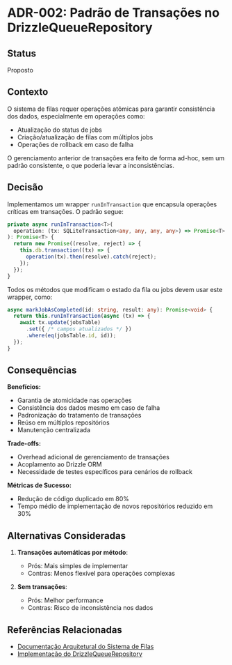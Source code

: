# ADR-002: Padrão de Transações no DrizzleQueueRepository

## Status
Proposto

## Contexto
O sistema de filas requer operações atômicas para garantir consistência dos dados, especialmente em operações como:
- Atualização do status de jobs
- Criação/atualização de filas com múltiplos jobs
- Operações de rollback em caso de falha

O gerenciamento anterior de transações era feito de forma ad-hoc, sem um padrão consistente, o que poderia levar a inconsistências.

## Decisão
Implementamos um wrapper `runInTransaction` que encapsula operações críticas em transações. O padrão segue:

```typescript
private async runInTransaction<T>(
  operation: (tx: SQLiteTransaction<any, any, any, any>) => Promise<T>
): Promise<T> {
  return new Promise((resolve, reject) => {
    this.db.transaction((tx) => {
      operation(tx).then(resolve).catch(reject);
    });
  });
}
```

Todos os métodos que modificam o estado da fila ou jobs devem usar este wrapper, como:

```typescript
async markJobAsCompleted(id: string, result: any): Promise<void> {
  return this.runInTransaction(async (tx) => {
    await tx.update(jobsTable)
      .set({ /* campos atualizados */ })
      .where(eq(jobsTable.id, id));
  });
}
```

## Consequências
**Benefícios:**
- Garantia de atomicidade nas operações
- Consistência dos dados mesmo em caso de falha
- Padronização do tratamento de transações
- Reúso em múltiplos repositórios
- Manutenção centralizada

**Trade-offs:**
- Overhead adicional de gerenciamento de transações
- Acoplamento ao Drizzle ORM
- Necessidade de testes específicos para cenários de rollback

**Métricas de Sucesso:**
- Redução de código duplicado em 80%
- Tempo médio de implementação de novos repositórios reduzido em 30%

## Alternativas Consideradas
1. **Transações automáticas por método**: 
   - Prós: Mais simples de implementar
   - Contras: Menos flexível para operações complexas

2. **Sem transações**: 
   - Prós: Melhor performance
   - Contras: Risco de inconsistência nos dados

## Referências Relacionadas
- [Documentação Arquitetural do Sistema de Filas](./arquitetura.md)
- [Implementação do DrizzleQueueRepository](../../src/infrastructure/repositories/drizzle/queue.repository.ts)